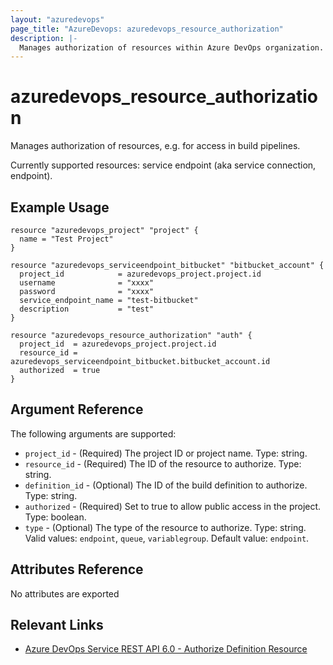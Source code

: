 ```yaml
---
layout: "azuredevops"
page_title: "AzureDevops: azuredevops_resource_authorization"
description: |-
  Manages authorization of resources within Azure DevOps organization.
---
```


# azuredevops_resource_authorization

Manages authorization of resources, e.g. for access in build pipelines.

Currently supported resources: service endpoint (aka service connection, endpoint).

## Example Usage

```hcl
resource "azuredevops_project" "project" {
  name = "Test Project"
}

resource "azuredevops_serviceendpoint_bitbucket" "bitbucket_account" {
  project_id            = azuredevops_project.project.id
  username              = "xxxx"
  password              = "xxxx"
  service_endpoint_name = "test-bitbucket"
  description           = "test"
}

resource "azuredevops_resource_authorization" "auth" {
  project_id  = azuredevops_project.project.id
  resource_id = azuredevops_serviceendpoint_bitbucket.bitbucket_account.id
  authorized  = true
}
```

## Argument Reference

The following arguments are supported:

- `project_id` - (Required) The project ID or project name. Type: string.
- `resource_id` - (Required) The ID of the resource to authorize. Type: string.
- `definition_id` - (Optional) The ID of the build definition to authorize. Type: string.
- `authorized` - (Required) Set to true to allow public access in the project. Type: boolean.
- `type` - (Optional) The type of the resource to authorize. Type: string. Valid values: `endpoint`, `queue`, `variablegroup`. Default value: `endpoint`.

## Attributes Reference

No attributes are exported

## Relevant Links

- [Azure DevOps Service REST API 6.0 - Authorize Definition Resource](https://docs.microsoft.com/en-us/rest/api/azure/devops/build/resources/authorize%20definition%20resources?view=azure-devops-rest-6.0)
